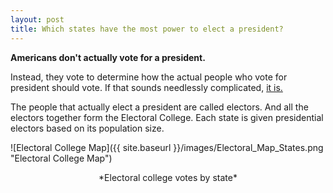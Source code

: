 ```yaml
---
layout: post
title: Which states have the most power to elect a president?
---
```


**Americans don't actually vote for a president.**

Instead, they vote to determine how the actual people who vote for president should vote. If that sounds needlessly complicated, [it is.](https://www.history.com/news/the-history-of-the-electoral-college-debate)

The people that actually elect a president are called electors. And all the electors together form the Electoral College. Each state is given presidential electors based on its population size.

![Electoral College Map]({{ site.baseurl }}/images/Electoral_Map_States.png "Electoral College Map")
<div align="center">*Electoral college votes by state*

